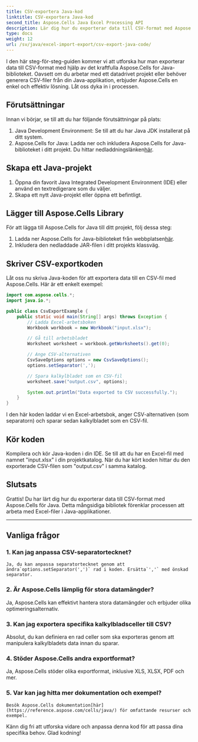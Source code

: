 ```yaml
---
title: CSV-exportera Java-kod
linktitle: CSV-exportera Java-kod
second_title: Aspose.Cells Java Excel Processing API
description: Lär dig hur du exporterar data till CSV-format med Aspose.Cells för Java. Steg-för-steg-guide med källkod för sömlös CSV-export.
type: docs
weight: 12
url: /sv/java/excel-import-export/csv-export-java-code/
---
```



I den här steg-för-steg-guiden kommer vi att utforska hur man exporterar data till CSV-format med hjälp av det kraftfulla Aspose.Cells for Java-biblioteket. Oavsett om du arbetar med ett datadrivet projekt eller behöver generera CSV-filer från din Java-applikation, erbjuder Aspose.Cells en enkel och effektiv lösning. Låt oss dyka in i processen.

## Förutsättningar

Innan vi börjar, se till att du har följande förutsättningar på plats:

1. Java Development Environment: Se till att du har Java JDK installerat på ditt system.
2.  Aspose.Cells for Java: Ladda ner och inkludera Aspose.Cells for Java-biblioteket i ditt projekt. Du hittar nedladdningslänken[här](https://releases.aspose.com/cells/java/).

## Skapa ett Java-projekt

1. Öppna din favorit Java Integrated Development Environment (IDE) eller använd en textredigerare som du väljer.
2. Skapa ett nytt Java-projekt eller öppna ett befintligt.

## Lägger till Aspose.Cells Library

För att lägga till Aspose.Cells for Java till ditt projekt, följ dessa steg:

1.  Ladda ner Aspose.Cells for Java-biblioteket från webbplatsen[här](https://releases.aspose.com/cells/java/).
2. Inkludera den nedladdade JAR-filen i ditt projekts klassväg.

## Skriver CSV-exportkoden

Låt oss nu skriva Java-koden för att exportera data till en CSV-fil med Aspose.Cells. Här är ett enkelt exempel:

```java
import com.aspose.cells.*;
import java.io.*;

public class CsvExportExample {
    public static void main(String[] args) throws Exception {
        // Ladda Excel-arbetsboken
        Workbook workbook = new Workbook("input.xlsx");

        // Gå till arbetsbladet
        Worksheet worksheet = workbook.getWorksheets().get(0);

        // Ange CSV-alternativen
        CsvSaveOptions options = new CsvSaveOptions();
        options.setSeparator(',');

        // Spara kalkylbladet som en CSV-fil
        worksheet.save("output.csv", options);

        System.out.println("Data exported to CSV successfully.");
    }
}
```

I den här koden laddar vi en Excel-arbetsbok, anger CSV-alternativen (som separatorn) och sparar sedan kalkylbladet som en CSV-fil.

## Kör koden

Kompilera och kör Java-koden i din IDE. Se till att du har en Excel-fil med namnet "input.xlsx" i din projektkatalog. När du har kört koden hittar du den exporterade CSV-filen som "output.csv" i samma katalog.

## Slutsats

Grattis! Du har lärt dig hur du exporterar data till CSV-format med Aspose.Cells för Java. Detta mångsidiga bibliotek förenklar processen att arbeta med Excel-filer i Java-applikationer.

---

## Vanliga frågor

### 1. Kan jag anpassa CSV-separatortecknet?
    Ja, du kan anpassa separatortecknet genom att ändra`options.setSeparator(',')` rad i koden. Ersätta`','` med önskad separator.

### 2. Är Aspose.Cells lämplig för stora datamängder?
   Ja, Aspose.Cells kan effektivt hantera stora datamängder och erbjuder olika optimeringsalternativ.

### 3. Kan jag exportera specifika kalkylbladsceller till CSV?
   Absolut, du kan definiera en rad celler som ska exporteras genom att manipulera kalkylbladets data innan du sparar.

### 4. Stöder Aspose.Cells andra exportformat?
   Ja, Aspose.Cells stöder olika exportformat, inklusive XLS, XLSX, PDF och mer.

### 5. Var kan jag hitta mer dokumentation och exempel?
    Besök Aspose.Cells dokumentation[här](https://reference.aspose.com/cells/java/) för omfattande resurser och exempel.

Känn dig fri att utforska vidare och anpassa denna kod för att passa dina specifika behov. Glad kodning!